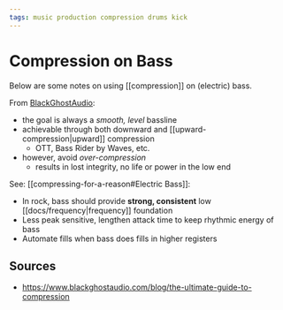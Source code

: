 ```yaml
---
tags: music production compression drums kick
---
```


# Compression on Bass

Below are some notes on using [[compression]] on (electric) bass.

From [BlackGhostAudio](https://www.blackghostaudio.com/blog/the-ultimate-guide-to-compression):

- the goal is always a _smooth, level_ bassline
- achievable through both downward and [[upward-compression|upward]] compression
  - OTT, Bass Rider by Waves, etc.
- however, avoid _over-compression_
  - results in lost integrity, no life or power in the low end

See: [[compressing-for-a-reason#Electric Bass]]:

- In rock, bass should provide **strong, consistent** low [[docs/frequency|frequency]] foundation
- Less peak sensitive, lengthen attack time to keep rhythmic energy of bass
- Automate fills when bass does fills in higher registers

## Sources

- <https://www.blackghostaudio.com/blog/the-ultimate-guide-to-compression>

